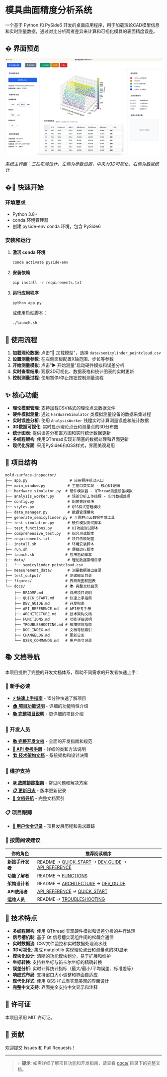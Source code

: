 # 模具曲面精度分析系统

一个基于 Python 和 PySide6 开发的桌面应用程序，用于加载理论CAD模型信息和实时测量数据，通过对比分析两者差异来计算和可视化模具的表面精度误差。

## �️ 界面预览

![系统界面](./figures/UI_with_display_pointcloud.png)

*系统主界面：三栏布局设计，左侧为参数设置，中央为3D可视化，右侧为数据统计*

## �🚀 快速开始

### 环境要求

- Python 3.8+
- conda 环境管理器
- 创建 pyside-env conda 环境，包含 PySide6

### 安装和运行

1. **激活 conda 环境**
   ```bash
   conda activate pyside-env
   ```

2. **安装依赖**
   ```bash
   pip install -r requirements.txt
   ```

3. **运行应用程序**
   ```bash
   python app.py
   ```
   或使用启动脚本：
   ```bash
   ./launch.sh
   ```

## 🎯 使用流程

1. **加载理论数据**: 点击"📁 加载模型"，选择 `data/semicylinder_pointcloud.csv`
2. **设置测量参数**: 在左侧面板配置X轴范围、步长等参数  
3. **开始测量模拟**: 点击"▶ 开始测量"启动硬件模拟和误差分析
4. **实时查看结果**: 观察3D可视化、数据表格和统计图表的实时更新
5. **控制测量过程**: 使用暂停/停止按钮控制测量流程

## ✨ 核心功能

- **理论模型管理**: 支持加载CSV格式的理论点云数据文件
- **硬件模拟测量**: 通过 `HardwareSimulator` 类模拟测量设备的数据采集过程
- **实时误差分析**: 使用 `AnalysisWorker` 线程实时计算测量误差和统计数据  
- **3D数据可视化**: 实时显示理论点云和测量点的3D分布图
- **统计图表**: 提供误差分布直方图和实时统计数据更新
- **多线程架构**: 使用QThread实现非阻塞的数据处理和界面更新
- **现代化界面**: 采用PySide6和QSS样式，界面美观易用

## 📁 项目结构

```
mold-surface-inspector/
├── app.py                   # 应用程序启动入口
├── main_window.py          # 主窗口类实现 - 核心UI逻辑
├── hardware_simulator.py  # 硬件模拟器 - QThread测量设备模拟
├── analysis_worker.py      # 误差分析工作线程 - 实时数据处理
├── config.py               # 配置管理模块
├── styles.py               # QSS样式管理模块  
├── data_manager.py         # 数据管理模块
├── generate_semicylinder.py # 半圆柱点云数据生成工具
├── test_simulation.py      # 硬件模拟测试脚本
├── test_functions.py       # UI功能测试脚本
├── comprehensive_test.py   # 综合测试脚本
├── requirements.txt        # 项目依赖配置
├── install.sh              # 环境安装脚本
├── run.sh                  # 便捷运行脚本
├── launch.sh              # 应用启动脚本
├── data/                   # 理论数据存储目录
│   └── semicylinder_pointcloud.csv
├── measurement_data/       # 测量数据输出目录
├── test_output/           # 测试输出目录
├── figures/               # 界面截图和图表
└── docs/                  # 📚 完整文档目录
    ├── README.md          # 详细项目说明
    ├── QUICK_START.md     # 快速上手指南
    ├── DEV_GUIDE.md       # 开发指南
    ├── API_REFERENCE.md   # API参考手册
    ├── ARCHITECTURE.md    # 技术架构文档
    ├── FUNCTIONS.md       # 功能详细说明
    ├── TROUBLESHOOTING.md # 故障排除指南
    ├── DOC_INDEX.md       # 文档导航索引
    ├── CHANGELOG.md       # 更新日志
    └── USER_COMMANDS.md   # 用户命令记录
```

## 📚 文档导航

本项目提供了完整的开发文档体系，帮助不同需求的开发者快速上手：

### 🎯 新手必读
- **[⚡ 快速上手指南](docs/QUICK_START.md)** - 15分钟快速了解项目
- **[🏠 项目功能说明](docs/FUNCTIONS.md)** - 详细的功能特性介绍
- **[📚 完整项目说明](docs/README.md)** - 更详细的项目介绍

### 🔧 开发人员
- **[📚 完整开发文档](docs/DEV_GUIDE.md)** - 全面的开发指南和规范
- **[📖 API 参考手册](docs/API_REFERENCE.md)** - 详细的类和方法说明
- **[🏗️ 技术架构文档](docs/ARCHITECTURE.md)** - 系统架构和设计决策

### 🔧 维护支持
- **[🛠️ 故障排除指南](docs/TROUBLESHOOTING.md)** - 常见问题和解决方案
- **[📋 更新日志](docs/CHANGELOG.md)** - 版本更新记录
- **[📖 文档导航](docs/DOC_INDEX.md)** - 完整文档索引

### 📋 项目跟踪
- **[📝 用户命令记录](docs/USER_COMMANDS.md)** - 项目发展历程和需求跟踪

### 🎯 按需阅读建议

| 你的角色 | 推荐阅读顺序 |
|---------|-------------|
| **新接手开发者** | README → [QUICK_START](docs/QUICK_START.md) → [DEV_GUIDE](docs/DEV_GUIDE.md) → [API_REFERENCE](docs/API_REFERENCE.md) |
| **功能了解者** | README → [FUNCTIONS](docs/FUNCTIONS.md) |
| **架构设计者** | README → [ARCHITECTURE](docs/ARCHITECTURE.md) → [DEV_GUIDE](docs/DEV_GUIDE.md) |
| **API使用者** | [API_REFERENCE](docs/API_REFERENCE.md) → [QUICK_START](docs/QUICK_START.md) |
| **运维人员** | README → [TROUBLESHOOTING](docs/TROUBLESHOOTING.md) |

## 🎯 技术特点

- **多线程架构**: 使用 QThread 实现硬件模拟和误差分析的并行处理
- **信号槽机制**: 基于 Qt 信号槽实现组件间的松耦合通信
- **实时数据流**: CSV文件监控和实时数据处理流水线
- **3D可视化**: 集成 matplotlib 实现理论点云和测量点的3D显示
- **模块化设计**: 清晰的功能模块划分，易于扩展和维护
- **坐标转换**: 支持柱坐标与笛卡尔坐标的精确转换
- **误差分析**: 实时计算统计指标（最大/最小/平均误差、标准差等）
- **响应式布局**: 支持窗口大小调整和界面自适应
- **现代化样式**: 使用 QSS 样式表实现美观的界面设计
- **完整中文支持**: 界面完全支持中文显示和注释

## 📄 许可证

本项目采用 MIT 许可证。

## 🤝 贡献

欢迎提交 Issues 和 Pull Requests！

---

> 💡 **提示**: 如需详细了解项目功能和开发指南，请查看 [docs/](docs/) 目录下的完整文档。